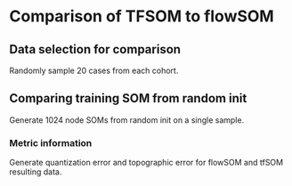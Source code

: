 # Comparison of TFSOM to flowSOM

## Data selection for comparison

Randomly sample 20 cases from each cohort.

## Comparing training SOM from random init

Generate 1024 node SOMs from random init on a single sample.

### Metric information

Generate quantization error and topographic error for flowSOM and tfSOM
resulting data.
